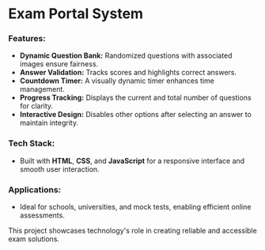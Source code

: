 # Exam Portal System  

### Features:  
- **Dynamic Question Bank:** Randomized questions with associated images ensure fairness.  
- **Answer Validation:** Tracks scores and highlights correct answers.  
- **Countdown Timer:** A visually dynamic timer enhances time management.  
- **Progress Tracking:** Displays the current and total number of questions for clarity.  
- **Interactive Design:** Disables other options after selecting an answer to maintain integrity.  

### Tech Stack:  
- Built with **HTML**, **CSS**, and **JavaScript** for a responsive interface and smooth user interaction.  

### Applications:  
- Ideal for schools, universities, and mock tests, enabling efficient online assessments.  

This project showcases technology's role in creating reliable and accessible exam solutions.
